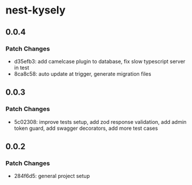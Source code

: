 # nest-kysely

## 0.0.4

### Patch Changes

- d35efb3: add camelcase plugin to database, fix slow typescript server in test
- 8ca8c58: auto update at trigger, generate migration files

## 0.0.3

### Patch Changes

- 5c02308: improve tests setup, add zod response validation, add admin token guard, add swagger decorators, add more test cases

## 0.0.2

### Patch Changes

- 284f6d5: general project setup
